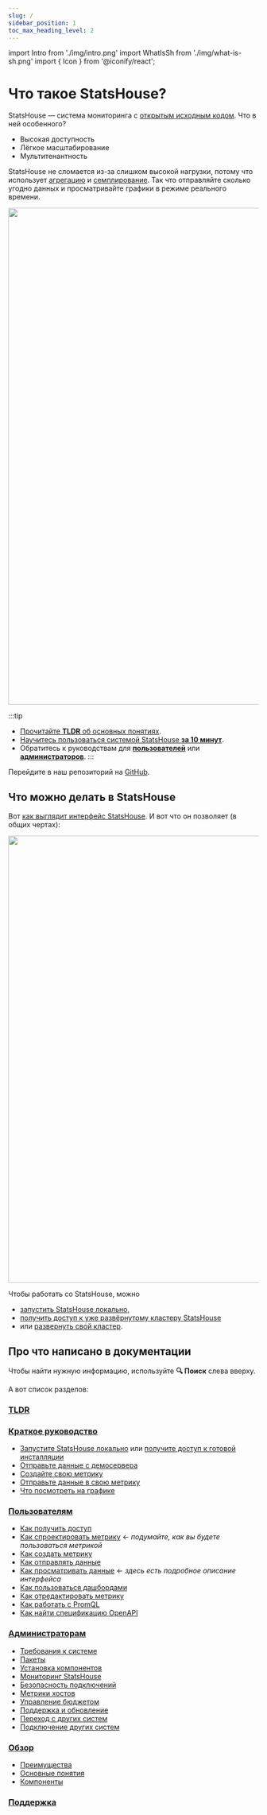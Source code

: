 ```yaml
---
slug: /
sidebar_position: 1
toc_max_heading_level: 2
---
```


import Intro from './img/intro.png'
import WhatIsSh from './img/what-is-sh.png'
import { Icon } from '@iconify/react';


# Что такое StatsHouse?

StatsHouse — система мониторинга с [открытым исходным кодом](https://github.com/VKCOM/statshouse). Что в ней особенного?

* Высокая доступность
* Лёгкое масштабирование
* Мультитенантность

StatsHouse не сломается из-за слишком
высокой нагрузки, потому что использует [агрегацию](overview/concepts.md#агрегация) и
[семплирование](overview/concepts.md#семплирование).
Так что отправляйте сколько угодно данных и просматривайте графики в режиме реального времени.

<img src={WhatIsSh} width="1000"/>

:::tip
* [Прочитайте **TLDR** об основных понятиях](test.md).
* [Научитесь пользоваться системой StatsHouse **за 10 минут**](quick-start.md).
* Обратитесь к руководствам для [**пользователей**](guides/access-cluster.md) или [**администраторов**](admin/sys-req.md).
  :::

Перейдите в наш репозиторий на [<Icon icon="octicon:mark-github-24" /> GitHub](https://github.com/VKCOM/statshouse).

## Что можно делать в StatsHouse

Вот [как выглядит интерфейс StatsHouse](guides/view-graph.md). И вот что он позволяет (в общих чертах):

<img src={Intro} width="900"/>

Чтобы работать со StatsHouse, можно
- [запустить StatsHouse локально](quick-start.md),
- [получить доступ к уже развёрнутому кластеру StatsHouse](guides/access-cluster.md)
- или [развернуть свой кластер](admin/install.md).

## Про что написано в документации

Чтобы найти нужную информацию, используйте **🔍 Поиск** слева вверху.

А вот список разделов:

### [TLDR](test.md)

### [Краткое руководство](quick-start.md)

* [Запустите StatsHouse локально](quick-start.md#запустите-statshouse-локально) или
  [получите доступ к готовой инсталляции](quick-start.md#получите-доступ)
* [Отправьте данные с демосервера](quick-start.md#отправьте-данные-с-демосервера)
* [Создайте свою метрику](quick-start.md#создайте-свою-метрику)
* [Отправьте данные в свою метрику](quick-start.md#отправьте-данные-в-свою-метрику)
* [Что посмотреть на графике](quick-start.md#что-посмотреть-на-графике)

### [Пользователям](guides/access-cluster.md)

* [Как получить доступ](guides/access-cluster.md)
* [Как спроектировать метрику](guides/design-metric.md) <text className="orange-text">← _подумайте, как вы будете
  пользоваться метрикой_</text>
* [Как создать метрику](guides/create-metric.md)
* [Как отправлять данные](guides/send-data.md)
* [Как просматривать данные](guides/view-graph.md) <text className="orange-text">← _здесь есть подробное описание
  интерфейса_</text>
* [Как пользоваться дашбордами](guides/dashboards.md)
* [Как отредактировать метрику](guides/edit-metrics.md)
* [Как работать с PromQL](guides/query-wth-promql.md)
* [Как найти спецификацию OpenAPI](guides/openapi.md)

### [Администраторам](admin/sys-req.md)

* [Требования к системе](admin/sys-req.md)
* [Пакеты](admin/packages.md)
* [Установка компонентов](admin/install.md)
* [Мониторинг StatsHouse](admin/monitor.md)
* [Безопасность подключений](admin/security.md)
* [Метрики хостов](admin/host-metrics.md)
* [Управление бюджетом](admin/manage-budgets.md)
* [Поддержка и обновление](admin/maintain-upgrade.md)
* [Переход с других систем](admin/migrating.md)
* [Подключение других систем](admin/integrations.md)

### [Обзор](overview/features.md)

* [Преимущества](overview/features.md)
* [Основные понятия](overview/concepts.md)
* [Компоненты](overview/components.md)

### [Поддержка](support.md)
